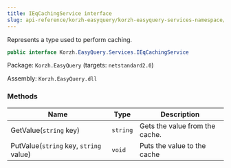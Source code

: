 ```yaml
---
title: IEqCachingService interface
slug: api-reference/korzh-easyquery/korzh-easyquery-services-namespace/ieqcachingservice-interface
---
```


Represents a type used to perform caching.
```csharp
public interface Korzh.EasyQuery.Services.IEqCachingService

```
Package: `Korzh.EasyQuery` (targets: `netstandard2.0`)

Assembly: `Korzh.EasyQuery.dll`

### Methods

| Name | Type | Description | 
| --- | --- | --- | 
| GetValue(`string` key) | `string` | Gets the value from the cache. | 
| PutValue(`string` key, `string` value) | `void` | Puts the value to the cache |
